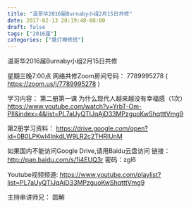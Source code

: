 ```yaml
---
title: "温哥华2016届Burnaby小组2月15日共修"
date: 2017-02-13 20:19:48-08:00
draft: false
tags: ["2016届"]
categories: ["慧灯禅修班"]
---
```

温哥华2016届Burnaby小组2月15日共修

星期三晚7:00点
网络共修Zoom房间号码： 7789995278 ( https://zoom.us/j/7789995278 )

学习内容：
第二册第一课 为什么现代人越来越没有幸福感（1次）
https://www.youtube.com/watch?v=YrbT-Om-PII&index=4&list=PL7aUyQTIJqAjD33MPzguoKwShqtttVmg9

第2册学习资料：
https://drive.google.com/open?id=0B0LPKwI4InkdLW9LR2c2THRlUnM

如果国内不能访问Google Drive,请用Baidu云盘访问
链接：http://pan.baidu.com/s/1i4EUQ3r 密码：zgl6

Youtube视频频道:
https://www.youtube.com/playlist?list=PL7aUyQTIJqAjD33MPzguoKwShqtttVmg9

主持串讲师兄： 圆解
